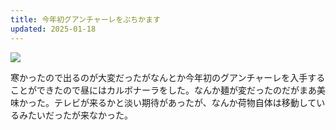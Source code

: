 ```yaml
---
title: 今年初グアンチャーレをぶちかます
updated: 2025-01-18
---
```

![](https://i.imgur.com/xIJQ0eH.jpeg)

寒かったので出るのが大変だったがなんとか今年初のグアンチャーレを入手することができたので昼にはカルボナーラをした。なんか麺が変だったのだがまあ美味かった。テレビが来るかと淡い期待があったが、なんか荷物自体は移動しているみたいだったが来なかった。